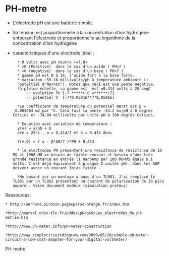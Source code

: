 PH-metre
========
- L'électrode pH est une batterie simple. 
- Sa tension est proportionnelle à la concentration d'ion hydrogène entourant l'électrode et proportionnelle au logarithme de la concentration d'ion hydrogène  

- caractéristiques d'une electrode ideal : 
	
		* 0 Volts avec pH neutre (=7.0)
		* >0 (Positive)  dans le cas d'un acide ( PH<7 )
		* <0 (negative)  dans le cas d'un base ( PH<7 )
		* gamme pH est 0 à 14, l'acide fort à la base forte.
		* variation -59.16 millivolts/pH à température ambiante ()
		"poteltiel d'Nernst"). Notez que ceci est une pente négative. 
		*à pleine échelle, sa gamme est  est ±0.414 volts à 25 degC
			-- evolution PH [-7 *****> 0 <******+7]
			-- potentiel V  [-7*0,05916**7*0,05916]

		*Le coefficient de température du potentiel Nerst est β = -0.001984 mV par °C. Cela fait la pente -54.2 mv/pH à 0 degrés Celsius et -74.04 millivolts par unité pH à 100 degrés Celsius.

		* Equation avec variation de température : 
		y(v) = a/ph + b  
		ore a 25°c , a = 0,414/7 et b = 0.414 donc 

		Y(v,Θ) = ( a - β*ΔΘ/7 )*PH + 0,414  

		* le electrodes PH présentent une resistance de résistance de 10 MO et 1000 MO => besoin de faible courant et besoin d'une très grande resistance en entrée (1 nanoAmp par 100 MOHMS égale 0.1 volts. C'est déjà équivalent à presque 2 unités pH). donc les AOP doivent avoir un courant Ibias faible . 

		*Me basant sur un montage a base d'un TL081, J'ai remplacé le TL081 par un TL062 présentant un courant de polarisation de 30 pico ampere . Voire document modele (simulation protéus)
	

Ressources: 

	* http://bernard.pironin.pagesperso-orange.fr/index.htm

	*http://marsal.univ-tln.fr/pHdos/pHdos9/Les_electrodes_de_pH-metrie.htm

	*http://www.ph-meter.info/pH-meter-construction

	*http://www.simplecircuitdiagram.com/2009/05/20/simple-ph-meter-circuit-a-low-cost-adapter-for-your-digital-voltmeter/



PH-metre

